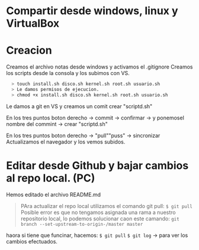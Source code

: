 # Compartir desde windows, linux y VirtualBox

# Creacion

Creamos el archivo notas desde windows y activamos el .gitignore
Creamos los scripts desde la consola y los subimos con VS.
```sh
  > touch install.sh disco.sh kernel.sh root.sh usuario.sh
  > Le damos permisos de ejecucion.
  > chmod +x install.sh disco.sh kernel.sh root.sh usuario.sh
```
Le damos a git en VS y creamos un comit crear "scriptd.sh"

En los tres puntos boton derecho -> commit -> confirmar
-> y ponemosel nombre del commint -> crear "scriptd.sh"

En los tres puntos boton derecho -> "pull""puss" -> sincronizar
Actualizamos el navegador y los vemos subidos.

# Editar desde Github y bajar cambios al repo local. (PC)

Hemos editado el archivo README.md
> PAra actualizar el repo local utilizamos el comando git pull:
` $ git pull `
Posible error es que no tengamos asignada una rama a nuestro repositorio local,
lo podemos solucionar caon este camando:
` git branch --set-upstream-to-origin-/master master `

haora si tiene que funcinar, hacemos:
` $ git pull `
` $ git log `   -> para ver los cambios efectuados.

